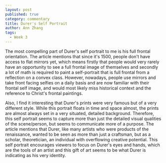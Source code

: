 ```yaml
---
layout: post
published: true
category: commentary
title: Durer's Self Portrait
author: Ann Zhang
tags:
  - Week 3
---
```

The most compelling part of Durer's self portrait to me is his full frontal orientation. The article mentions that since it's 1500, people don't have access to flat mirrors yet, which means firstly that people would very rarely have an opportunity to see a full frontal image of themselves and secondly a lot of math is required to paint a self-portrait that is full frontal from a reflection on a convex class. However, nowadays, people use mirrors and take front facing selfies on a daily basis and are now familiar with their frontal self image, and would most likely miss historical context and the reference to Christ's frontal paintings.  

Also, I find it interesting that Durer's prints were very famous but of a very different style. While this portrait floats in time and space almost, the prints are almost always set in a very situated, detailed background. Therefore, this self portrait seems to capture more than just the detailed visual qualities of the scene/person, but seems to communicate more of a purpose. The article mentions that Durer, like many artists who were products of the renaissance, wanted to be seen as more than just a craftsman, but as a scholar, theoretician, an individual with overflowing creative potential. This self portrait encourages viewers to focus on Durer's eyes and hands, which are the tools of an artist and this gift of art seems to be what Durer is indicating as his very identity.
